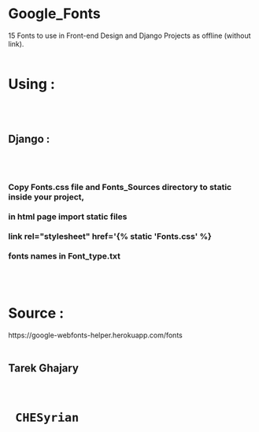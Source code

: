 # Google_Fonts
15 Fonts to use in Front-end Design and Django Projects as offline (without link). </br> </br>
<h1> Using : </h1> </br></br>
  <h2> Django : </h2>  </br> </br>
  <h3>
   Copy Fonts.css file and Fonts_Sources directory to static inside your project, </br> </br>
   in html page import static files </br></br>
   link rel="stylesheet" href='{% static 'Fonts.css' %} </br></br>
   fonts names in Font_type.txt </h3> </br> </br>
   <h1> Source : </h1> https://google-webfonts-helper.herokuapp.com/fonts </br> </br>
   <h2> Tarek Ghajary </h2> </br>
   <h1> <code> CHESyrian </code> </h1>
   
